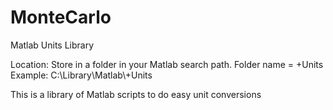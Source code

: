 # MonteCarlo
Matlab Units Library

Location: Store in a folder in your Matlab search path. Folder name = +Units
Example: C:\\Library\\Matlab\\+Units

This is a library of Matlab scripts to do easy unit conversions
